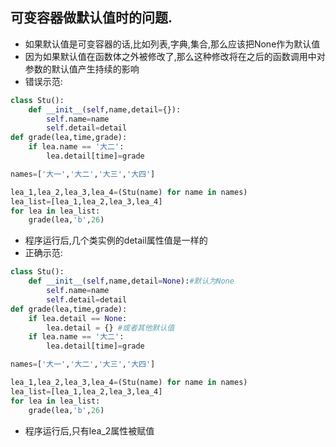 ## 可变容器做默认值时的问题. ##
* 如果默认值是可变容器的话,比如列表,字典,集合,那么应该把None作为默认值
* 因为如果默认值在函数体之外被修改了,那么这种修改将在之后的函数调用中对参数的默认值产生持续的影响
* 错误示范:
```python
class Stu():
    def __init__(self,name,detail={}):
        self.name=name
        self.detail=detail
def grade(lea,time,grade): 
    if lea.name == '大二':
        lea.detail[time]=grade

names=['大一','大二','大三','大四']

lea_1,lea_2,lea_3,lea_4=(Stu(name) for name in names)
lea_list=[lea_1,lea_2,lea_3,lea_4]
for lea in lea_list:
    grade(lea,'b',26)
```
* 程序运行后,几个类实例的detail属性值是一样的
* 正确示范:
```python
class Stu():
    def __init__(self,name,detail=None):#默认为None
        self.name=name
        self.detail=detail
def grade(lea,time,grade):
    if lea.detail == None:
        lea.detail = {} #或者其他默认值
    if lea.name == '大二':
        lea.detail[time]=grade

names=['大一','大二','大三','大四']

lea_1,lea_2,lea_3,lea_4=(Stu(name) for name in names)
lea_list=[lea_1,lea_2,lea_3,lea_4]
for lea in lea_list:
    grade(lea,'b',26)
```
* 程序运行后,只有lea_2属性被赋值